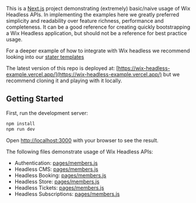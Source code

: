 This is a [Next.js](https://nextjs.org/) project demonstrating (extremely) basic/naive usage of Wix Headless APIs.
In implementing the examples here we greatly preferred simplicity and readability over feature richness, performance and completeness.
It can be a good reference for creating quickly bootstrapping a Wix Headless application, but should not be a reference for best practice usage.

For a deeper example of how to integrate with Wix headless we recommend looking into our [stater templates](https://www.wix.com/developers/headless/templates)

The latest version of this repo is deployed at: [https://wix-headless-example.vercel.app/](https://wix-headless-example.vercel.app/) but we recommend cloning it and playing with it locally.

## Getting Started

First, run the development server:

```bash
npm install
npm run dev
```

Open [http://localhost:3000](http://localhost:3000) with your browser to see the result.

The following files demonstrate usage of Wix Headless APIs:
* Authentication: [pages/members.js](./pages/members.js)
* Headless CMS: [pages/members.js](./pages/content.js)
* Headless Booking: [pages/members.js](./pages/booking.js)
* Headless Store: [pages/members.js](./pages/store.js)
* Headless Tickets: [pages/members.js](./pages/tickets.js)
* Headless Subscriptions: [pages/members.js](./pages/subscriptions.js)
